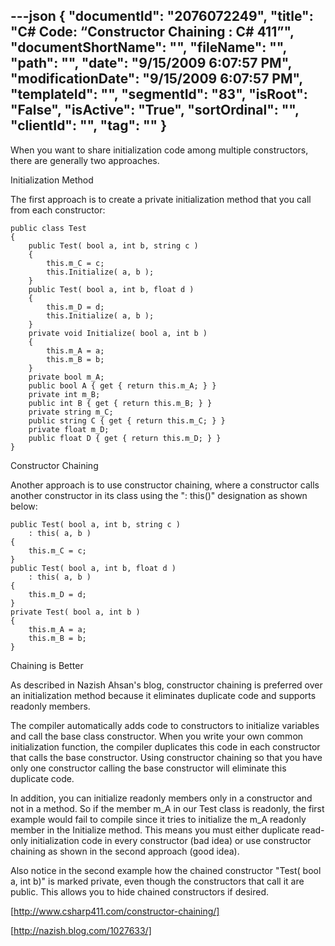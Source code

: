 ---json
{
  "documentId": "2076072249",
  "title": "C# Code: “Constructor Chaining : C# 411”",
  "documentShortName": "",
  "fileName": "",
  "path": "",
  "date": "9/15/2009 6:07:57 PM",
  "modificationDate": "9/15/2009 6:07:57 PM",
  "templateId": "",
  "segmentId": "83",
  "isRoot": "False",
  "isActive": "True",
  "sortOrdinal": "",
  "clientId": "",
  "tag": ""
}
---

When you want to share initialization code among multiple constructors, there are generally two approaches. 

Initialization Method

The first approach is to create a private initialization method that you call from each constructor:

    public class Test
    {
        public Test( bool a, int b, string c )
        {
            this.m_C = c;
            this.Initialize( a, b );
        }
        public Test( bool a, int b, float d )
        {
            this.m_D = d;
            this.Initialize( a, b );
        }
        private void Initialize( bool a, int b )
        {
            this.m_A = a;
            this.m_B = b;
        }
        private bool m_A;
        public bool A { get { return this.m_A; } }
        private int m_B;
        public int B { get { return this.m_B; } }
        private string m_C;
        public string C { get { return this.m_C; } }
        private float m_D;
        public float D { get { return this.m_D; } }
    }

Constructor Chaining

Another approach is to use constructor chaining, where a constructor calls another constructor in its class using the &quot;: this()&quot; designation as shown below:

    public Test( bool a, int b, string c )
        : this( a, b )
    {
        this.m_C = c;
    }
    public Test( bool a, int b, float d )
        : this( a, b )
    {
        this.m_D = d;
    }
    private Test( bool a, int b )
    {
        this.m_A = a;
        this.m_B = b;
    }

Chaining is Better

As described in Nazish Ahsan's blog, constructor chaining is preferred over an initialization method because it eliminates duplicate code and supports readonly members.

The compiler automatically adds code to constructors to initialize variables and call the base class constructor.  When you write your own common initialization function, the compiler duplicates this code in each constructor that calls the base constructor.  Using constructor chaining so that you have only one constructor calling the base constructor will eliminate this duplicate code.

In addition, you can initialize readonly members only in a constructor and not in a method.  So if the member m_A in our Test class is readonly, the first example would fail to compile since it tries to initialize the m_A readonly member in the Initialize method.  This means you must either duplicate read-only initialization code in every constructor (bad idea) or use constructor chaining as shown in the second approach (good idea).

Also notice in the second example how the chained constructor &quot;Test( bool a, int b)&quot; is marked private, even though the constructors that call it are public.  This allows you to hide chained constructors if desired.

[http://www.csharp411.com/constructor-chaining/]

[http://nazish.blog.com/1027633/]
